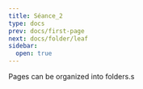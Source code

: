 ```yaml
---
title: Séance_2
type: docs
prev: docs/first-page
next: docs/folder/leaf
sidebar:
  open: true
---
```


Pages can be organized into folders.s
